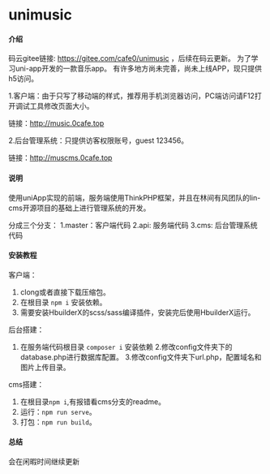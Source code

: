 # unimusic

#### 介绍
码云gitee链接: https://gitee.com/cafe0/unimusic ，后续在码云更新。
为了学习uni-app开发的一款音乐app。
有许多地方尚未完善，尚未上线APP，现只提供h5访问。

1.客户端：由于只写了移动端的样式，推荐用手机浏览器访问，PC端访问请F12打开调试工具修改页面大小。

链接：http://music.0cafe.top

2.后台管理系统：只提供访客权限账号，guest 123456。

链接：http://muscms.0cafe.top


#### 说明
使用uniApp实现的前端，服务端使用ThinkPHP框架，并且在林间有风团队的lin-cms开源项目的基础上进行管理系统的开发。

分成三个分支：
1.master：客户端代码
2.api: 服务端代码
3.cms: 后台管理系统代码

#### 安装教程
客户端：
1.  clong或者直接下载压缩包。
2.  在根目录  `npm i` 安装依赖。
3.  需要安装HbuilderX的scss/sass编译插件，安装完后使用HbuilderX运行。

后台搭建：
1. 在服务端代码根目录 
 `composer i` 安装依赖
2.修改config文件夹下的database.php进行数据库配置。
3.修改config文件夹下url.php，配置域名和图片上传目录。

cms搭建：
1. 在根目录`npm i`,有报错看cms分支的readme。
2. 运行：`npm run serve`。
3. 打包：`npm run build`。

#### 总结
会在闲暇时间继续更新

